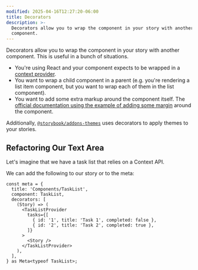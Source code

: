 ```yaml
---
modified: 2025-04-16T12:27:20-06:00
title: Decorators
description: >-
  Decorators allow you to wrap the component in your story with another
  component.
---
```


Decorators allow you to wrap the component in your story with another component. This is useful in a bunch of situations.

- You're using React and your component expects to be wrapped in a [context provider](https://react.dev/learn/passing-data-deeply-with-context#step-3-provide-the-context).
- You want to wrap a child component in a parent (e.g. you're rendering a list item component, but you want to wrap each of them in the list component).
- You want to add some extra markup around the component itself. The [official documentation using the example of adding some margin](https://storybook.js.org/docs/writing-stories/decorators#wrap-stories-with-extra-markup) around the component.

Additionally, [`@storybook/addons-themes`](https://storybook.js.org/addons/@storybook/addon-themes/) uses decorators to apply themes to your stories.

## Refactoring Our Text Area

Let's imagine that we have a task list that relies on a Context API.

We can add the following to our story or to the meta:

```tsx
const meta = {
  title: 'Components/TaskList',
  component: TaskList,
  decorators: [
    (Story) => (
      <TaskListProvider
        tasks={[
          { id: '1', title: 'Task 1', completed: false },
          { id: '2', title: 'Task 2', completed: true },
        ]}
      >
        <Story />
      </TaskListProvider>
    ),
  ],
} as Meta<typeof TaskList>;
```
